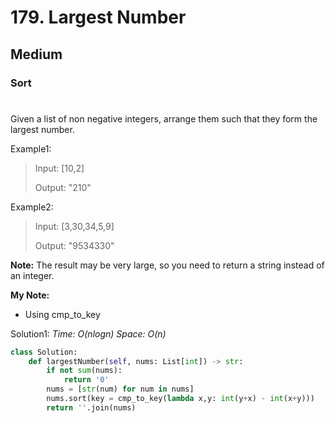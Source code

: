 # 179. Largest Number
## Medium
### Sort
#

Given a list of non negative integers, arrange them such that they form the largest number.

Example1:
> Input: [10,2]
> 
> Output: "210"

Example2:
> Input: [3,30,34,5,9]
> 
> Output: "9534330"

**Note:** 
The result may be very large, so you need to return a string instead of an integer.

**My Note:**
* Using cmp_to_key

Solution1:
*Time: O(nlogn)*
*Space: O(n)*
```python
class Solution:
    def largestNumber(self, nums: List[int]) -> str:
        if not sum(nums):
            return '0'
        nums = [str(num) for num in nums]
        nums.sort(key = cmp_to_key(lambda x,y: int(y+x) - int(x+y)))
        return ''.join(nums)
```
